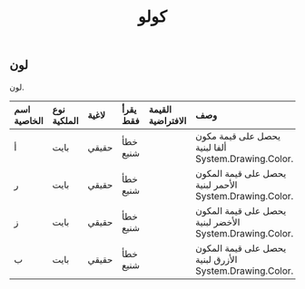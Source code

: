 ﻿---
title: كولو
second_title: Aspose.Cells Cloud Documen
type: docs
url: /ar/specification/model/color/
description: "Aspose.Cells مواصفات نموذج السحابة : اللون. تعامل بسهولة مع Excel ومستندات جداول البيانات الأخرى التي تحتوي على ميزات مثل الفتح والتوليد والتحرير والتقسيم والدمج والمقارنة والتحويل"
weight: 50
---
## **لون**

 لون.

| اسم الخاصية| نوع الملكية| لاغية| يقرأ فقط| القيمة الافتراضية| وصف|
|:- |:- |:- |:- |:- |:- |
| أ| بايت| حقيقي| خطأ شنيع||يحصل على قيمة مكون ألفا لبنية System.Drawing.Color.|
| ر| بايت| حقيقي| خطأ شنيع|| يحصل على قيمة المكون الأحمر لبنية System.Drawing.Color.|
| ز| بايت| حقيقي| خطأ شنيع|| يحصل على قيمة المكون الأخضر لبنية System.Drawing.Color.|
| ب| بايت| حقيقي| خطأ شنيع|| يحصل على قيمة المكون الأزرق لبنية System.Drawing.Color.|

